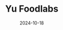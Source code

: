 ---  
layout: startup_page  
title: "Yu Foodlabs"  
id: "yufoodlabs.com"  
permalink: "/yufoodlabsyufoodlabs.com10182024/"  
website: "https://yufoodlabs.com/"  
funding_round: "Series B"  
funding_amount: "₹55Cr"  
investors: "Ashish Kacholia, Asian Paints Promoter Group (Manish Choksi, Varun Vakil)"  
about: "Yu Foodlabs is an instant and packaged food maker that produces items such as Whole Wheat Noodles and Coconut Water. The company has recently expanded into beverages with the launch of 100% fruit juices and aims to increase distribution and broaden its product portfolio."  
markets: "Food and Beverage, E-Commerce, Food and Beverage, Retail"  
hq: "Gurgaon, Haryana, India"  
founded_year: "2020"  
linkedin: "https://in.linkedin.com/company/yufoodlabs"  
twitter: "https://x.com/YuFoodlabs/"  
instagram: ""  
facebook: "https://www.facebook.com/Yu-Foodlabs-104110018648068/"  
crunchbase: "https://www.crunchbase.com/organization/yu-foodlabs"  
pitchbook: ""  

date_display: "18-Oct-2024"  
date: "2024-10-18"

# SEO Optimization  
meta_title: "Yu Foodlabs - Series B Funding (₹55Cr)"  
meta_description: "Yu Foodlabs, Yu Foodlabs is an instant and packaged food maker that produces items such as Whole Wheat Noodles and Coconut Water. The company has recently expanded..."  
meta_keywords: "Yu Foodlabs, Food and Beverage, E-Commerce, Food and Beverage, Retail, Series B funding"  
canonical_url: "https://startup.projectstartups.com/yufoodlabsyufoodlabs.com10182024/"  
---